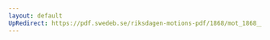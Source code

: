 ```yaml
---
layout: default
UpRedirect: https://pdf.swedeb.se/riksdagen-motions-pdf/1868/mot_1868__ak__00283/mot_1868__ak__00283_002.pdf
---
```

